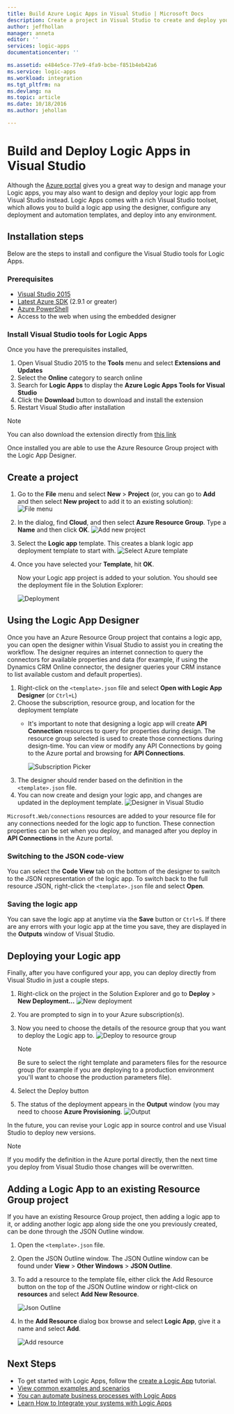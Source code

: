 ```yaml
---
title: Build Azure Logic Apps in Visual Studio | Microsoft Docs
description: Create a project in Visual Studio to create and deploy your logic app.
author: jeffhollan
manager: anneta
editor: ''
services: logic-apps
documentationcenter: ''

ms.assetid: e484e5ce-77e9-4fa9-bcbe-f851b4eb42a6
ms.service: logic-apps
ms.workload: integration
ms.tgt_pltfrm: na
ms.devlang: na
ms.topic: article
ms.date: 10/18/2016
ms.author: jehollan

---
```

# Build and Deploy Logic Apps in Visual Studio
Although the [Azure portal](https://portal.azure.com/) gives you a great way to design and manage your Logic apps, you may also want to design and deploy your logic app from Visual Studio instead.  Logic Apps comes with a rich Visual Studio toolset, which allows you to build a logic app using the designer, configure any deployment and automation templates, and deploy into any environment.  

## Installation steps
Below are the steps to install and configure the Visual Studio tools for Logic Apps.

### Prerequisites
* [Visual Studio 2015](https://www.visualstudio.com/downloads/download-visual-studio-vs.aspx)
* [Latest Azure SDK](https://azure.microsoft.com/downloads/) (2.9.1 or greater)
* [Azure PowerShell](https://github.com/Azure/azure-powershell#installation)
* Access to the web when using the embedded designer

### Install Visual Studio tools for Logic Apps
Once you have the prerequisites installed, 

1. Open Visual Studio 2015 to the **Tools** menu and select **Extensions and Updates**
2. Select the **Online** category to search online
3. Search for **Logic Apps** to display the **Azure Logic Apps Tools for Visual Studio**
4. Click the **Download** button to download and install the extension
5. Restart Visual Studio after installation

> [!NOTE]
> You can also download the extension directly from [this link](https://visualstudiogallery.msdn.microsoft.com/e25ad307-46cf-412e-8ba5-5b555d53d2d9)
> 
> 

Once installed you are able to use the Azure Resource Group project with the Logic App Designer.

## Create a project
1. Go to the **File** menu and select **New** >  **Project** (or, you can go to **Add** and then select **New project** to add it to an existing solution):
    ![File menu](./media/app-service-logic-deploy-from-vs/filemenu.png)
2. In the dialog, find **Cloud**, and then select **Azure Resource Group**. Type a **Name** and then click **OK**.
    ![Add new project](./media/app-service-logic-deploy-from-vs/addnewproject.png)
3. Select the **Logic app** template. This creates a blank logic app deployment template to start with.
    ![Select Azure template](./media/app-service-logic-deploy-from-vs/selectazuretemplate1.png)
4. Once you have selected your **Template**, hit **OK**.
   
    Now your Logic app project is added to your solution. You should see the deployment file in the Solution Explorer:  
   
    ![Deployment](./media/app-service-logic-deploy-from-vs/deployment.png)

## Using the Logic App Designer
Once you have an Azure Resource Group project that contains a logic app, you can open the designer within Visual Studio to assist you in creating the workflow.  The designer requires an internet connection to query the connectors for available properties and data (for example, if using the Dynamics CRM Online connector, the designer queries your CRM instance to list available custom and default properties).

1. Right-click on the `<template>.json` file and select **Open with Logic App Designer** (or `Ctrl+L`)
2. Choose the subscription, resource group, and location for the deployment template
   * It's important to note that designing a logic app will create **API Connection** resources to query for properties during design.  The resource group selected is used to create those connections during design-time.  You can view or modify any API Connections by going to the Azure portal and browsing for **API Connections**.
   
     ![Subscription Picker](./media/app-service-logic-deploy-from-vs/designer_picker.png)
3. The designer should render based on the definition in the `<template>.json` file.
4. You can now create and design your logic app, and changes are updated in the deployment template.
    ![Designer in Visual Studio](./media/app-service-logic-deploy-from-vs/designer_in_vs.png)

`Microsoft.Web/connections` resources are added to your resource file for any connections needed for the logic app to function.  These connection properties can be set when you deploy, and managed after you deploy in **API Connections** in the Azure portal.

### Switching to the JSON code-view
You can select the **Code View** tab on the bottom of the designer to switch to the JSON representation of the logic app.  To switch back to the full resource JSON, right-click the `<template>.json` file and select **Open**.

### Saving the logic app
You can save the logic app at anytime via the **Save** button or `Ctrl+S`.  If there are any errors with your logic app at the time you save, they are displayed in the **Outputs** window of Visual Studio.

## Deploying your Logic app
Finally, after you have configured your app, you can deploy directly from Visual Studio in just a couple steps. 

1. Right-click on the project in the Solution Explorer and go to **Deploy** > **New Deployment...**
    ![New deployment](./media/app-service-logic-deploy-from-vs/newdeployment.png)
2. You are prompted to sign in to your Azure subscription(s). 
3. Now you need to choose the details of the resource group that you want to deploy the Logic app to. 
    ![Deploy to resource group](./media/app-service-logic-deploy-from-vs/deploytoresourcegroup.png)
   
   > [!NOTE]
   > Be sure to select the right template and parameters files for the resource group (for example if you are deploying to a production environment you'll want to choose the production parameters file). 
   > 
   > 
4. Select the Deploy button
5. The status of the deployment appears in the **Output** window (you may need to choose **Azure Provisioning**. 
    ![Output](./media/app-service-logic-deploy-from-vs/output.png)

In the future, you can revise your Logic app in source control and use Visual Studio to deploy new versions. 

> [!NOTE]
> If you modify the definition in the Azure portal directly, then the next time you deploy from Visual Studio those changes will be overwritten.
> 
> 

## Adding a Logic App to an existing Resource Group project
If you have an existing Resource Group project, then adding a logic app to it, or adding another logic app along side the one you previously created, can be done through the JSON Outline window.
1. Open the `<template>.json` file.
2. Open the JSON Outline window.  The JSON Outline window can be found under **View** > **Other Windows** > **JSON Outline**.
3. To add a resource to the template file, either click the Add Resource button on the top of the JSON Outline window or right-click on **resources** and select **Add New Resource**.

    ![Json Outline](./media/app-service-logic-deploy-from-vs/jsonoutline.png)
    
4. In the **Add Resource** dialog box browse and select **Logic App**, give it a name and select **Add**.

    ![Add resource](./media/app-service-logic-deploy-from-vs/addresource.png)

## Next Steps
* To get started with Logic Apps, follow the [create a Logic App](../logic-apps/logic-apps-create-a-logic-app.md) tutorial.  
* [View common examples and scenarios](../logic-apps/logic-apps-examples-and-scenarios.md)
* [You can automate business processes with Logic Apps](http://channel9.msdn.com/Events/Build/2016/T694) 
* [Learn How to Integrate your systems with Logic Apps](http://channel9.msdn.com/Events/Build/2016/P462)

